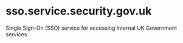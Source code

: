 # sso.service.security.gov.uk
Single Sign-On (SSO) service for accessing internal UK Government services
